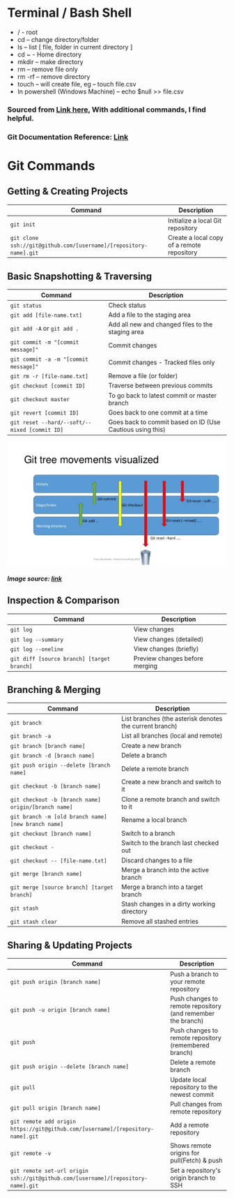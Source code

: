 # Terminal / Bash Shell

- / - root
- cd – change directory/folder
- ls – list [ file, folder in current directory ]
- cd ~ - Home directory
- mkdir – make directory
- rm – remove file only
- rm -rf – remove directory
- touch – will create file, eg – touch file.csv
- In powershell (Windows Machine) – echo $null >> file.csv

### Sourced from [Link here](https://github.com/joshnh/Git-Commands), With additional commands, I find helpful.

### Git Documentation Reference: [Link](https://git-scm.com/docs)

# Git Commands

## Getting & Creating Projects

| Command                                                           | Description                                |
| ----------------------------------------------------------------- | ------------------------------------------ |
| `git init`                                                        | Initialize a local Git repository          |
| `git clone ssh://git@github.com/[username]/[repository-name].git` | Create a local copy of a remote repository |

## Basic Snapshotting & Traversing

| Command                                       | Description                                               |
| --------------------------------------------- | --------------------------------------------------------- |
| `git status`                                  | Check status                                              |
| `git add [file-name.txt]`                     | Add a file to the staging area                            |
| `git add -A` or `git add .`                   | Add all new and changed files to the staging area         |
| `git commit -m "[commit message]"`            | Commit changes                                            |
| `git commit -a -m "[commit message]"`         | Commit changes - Tracked files only                       |
| `git rm -r [file-name.txt]`                   | Remove a file (or folder)                                 |
| `git checkout [commit ID]`                    | Traverse between previous commits                         |
| `git checkout master`                         | To go back to latest commit or master branch              |
| `git revert [commit ID]`                      | Goes back to one commit at a time                         |
| `git reset --hard/--soft/--mixed [commit ID]` | Goes back to commit based on ID (Use Cautious using this) |

![Git Tree Movement](./gitTreeMovement.jpeg)

##### Image source: [link](https://miro.medium.com/max/638/1*Z4DotRF7nQj6RZHpHHJTWw.jpeg)

## Inspection & Comparison

| Command                                    | Description                    |
| ------------------------------------------ | ------------------------------ |
| `git log`                                  | View changes                   |
| `git log --summary`                        | View changes (detailed)        |
| `git log --oneline`                        | View changes (briefly)         |
| `git diff [source branch] [target branch]` | Preview changes before merging |

## Branching & Merging

| Command                                              | Description                                             |
| ---------------------------------------------------- | ------------------------------------------------------- |
| `git branch`                                         | List branches (the asterisk denotes the current branch) |
| `git branch -a`                                      | List all branches (local and remote)                    |
| `git branch [branch name]`                           | Create a new branch                                     |
| `git branch -d [branch name]`                        | Delete a branch                                         |
| `git push origin --delete [branch name]`             | Delete a remote branch                                  |
| `git checkout -b [branch name]`                      | Create a new branch and switch to it                    |
| `git checkout -b [branch name] origin/[branch name]` | Clone a remote branch and switch to it                  |
| `git branch -m [old branch name] [new branch name]`  | Rename a local branch                                   |
| `git checkout [branch name]`                         | Switch to a branch                                      |
| `git checkout -`                                     | Switch to the branch last checked out                   |
| `git checkout -- [file-name.txt]`                    | Discard changes to a file                               |
| `git merge [branch name]`                            | Merge a branch into the active branch                   |
| `git merge [source branch] [target branch]`          | Merge a branch into a target branch                     |
| `git stash`                                          | Stash changes in a dirty working directory              |
| `git stash clear`                                    | Remove all stashed entries                              |

## Sharing & Updating Projects

| Command                                                                           | Description                                                 |
| --------------------------------------------------------------------------------- | ----------------------------------------------------------- |
| `git push origin [branch name]`                                                   | Push a branch to your remote repository                     |
| `git push -u origin [branch name]`                                                | Push changes to remote repository (and remember the branch) |
| `git push`                                                                        | Push changes to remote repository (remembered branch)       |
| `git push origin --delete [branch name]`                                          | Delete a remote branch                                      |
| `git pull`                                                                        | Update local repository to the newest commit                |
| `git pull origin [branch name]`                                                   | Pull changes from remote repository                         |
| `git remote add origin https://git@github.com/[username]/[repository-name].git`   | Add a remote repository                                     |
| `git remote -v`                                                                   | Shows remote origins for pull(Fetch) & push                 |
| `git remote set-url origin ssh://git@github.com/[username]/[repository-name].git` | Set a repository's origin branch to SSH                     |

